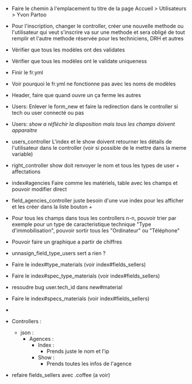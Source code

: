 * Faire le chemin à l'emplacement tu titre de la page Accueil > Utilisateurs > Yvon Partoo
* Pour l'inscription, changer le controller, créer une nouvelle methode ou l'utilisateur qui veut s'inscrire va sur une methode et sera obligé de tout remplir et l'autre methode réservée pour les techniciens, DRH et autres
* Vérifier que tous les modèles ont des validates
* Vérifier que tous les modèles ont le validate uniqueness
* Finir le fr.yml
* Voir pourquoi le fr.yml ne fonctionne pas avec les noms de modèles
* Header, faire que quand ouvre un ça ferme les autres
* Users: Enlever le form_new et faire la redirection dans le controller si tech ou user connecté ou pas
* Users: *show a réfléchir la disposition mais tous les champs doivent apparaitre*
* users_controller L'index et le show doivent retourner les détails de l'utilisateur dans le controller (voir si possible de le mettre dans la meme variable)
* right_controller show doit renvoyer le nom et tous les types de user + affectations
* index#agencies Faire comme les matériels, table avec les champs et pouvoir modifier direct
* field_agencies_controller juste besoin d'une vue index pour les afficher et les créer dans la liste bouton +
* Pour tous les champs dans tous les controllers n-n, pouvoir trier par exemple pour un type de caracteristique technique "Type d'immobilisation", pouvoir sortir tous les "Ordinateur" ou "Téléphone"
* Pouvoir faire un graphique a partir de chiffres

* unnasign_field_type_users sert a rien ?
* Faire le index#type_materials (voir index#fields_sellers)
* Faire le index#spec_type_materials (voir index#fields_sellers)
* resoudre bug user.tech_id dans new#material
* Faire le index#specs_materials (voir index#fields_sellers)
*
* Controllers :
  * json :
    * Agences :
      * Index :
        * Prends juste le nom et l'ip
      * Show :
        * Prends toutes les infos de l'agence

* refaire fields_sellers avec .coffee (a voir)
